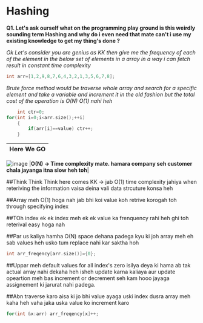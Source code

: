 # Hashing

**Q1. Let's ask ourself what on the programming play ground is this weirdly sounding term Hashing and why do i even need that mate can't i use my existing knowledge to get my thing's done ?**

*Ok Let's consider you are genius as KK then give me the frequency of each of the element in the below set of elements in a array in a way i can fetch result in constant time complexity*

```cpp
int arr=[1,2,9,8,7,6,4,3,2,1,3,5,6,7,8];
```

*Brute force method would be traverse whole array and search for a specific element and take a variable and increment it in the old fashion but the total cost of the operation is O(N) O(1) nahi heh*

```cpp
    int ctr=0;
for(int i=0;i<arr.size();++i)
    {
        if(arr[i]==value) ctr++;
    }
```
|Here We GO|
|--------------------------------------------------------------------------------------------|
![image](https://miro.medium.com/v2/resize:fit:678/0*ouBkTMgA_yg_Etfz.png)
|**O(N) -> Time complexity mate. hamara company seh customer chala jayanga itna slow heh toh**|

##Think Think Think here comes KK -> jab O(1) time complexity jahiya when reteriving the information vaisa deina vali data strcuture konsa heh

##Array meh O(1) hoga nah jab bhi koi value koh retrive korogah toh through specifying index

##TOh index ek ek index meh ek ek value ka frenquency rahi heh ghi toh reterival easy hoga nah 

##Par us kaliya hamha O(N) space dehana padega kyu ki joh array meh eh sab values heh usko tum replace nahi kar saktha hoh

```cpp
int arr_freqency[arr.size()]={0};
```

##Uppar meh default values for all index's zero isilya deya ki hama ab tak actual array nahi dekaha heh isheh update karna kaliaya aur update opeartion meh bas increment or decrement seh kam hooo jayaga assignement ki jarurat nahi padega.

##Abn traverse karo aisa ki jo bhi value ayaga uski index dusra array meh kaha heh vaha jaka uska value ko increment karo

```cpp
for(int &x:arr) arr_freqency[x]++;
```






